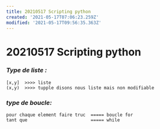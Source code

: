 ```yaml
---
title: 20210517 Scripting python
created: '2021-05-17T07:06:23.259Z'
modified: '2021-05-17T09:56:35.363Z'
---
```


# 20210517 Scripting python



### ***Type de liste :***

    [x,y]  >>>> liste
    (x,y)  >>>> tupple disons nous liste mais non modifiable


### ***type de boucle:***

    pour chaque element faire truc  ===== boucle for
    tant que                        ===== while


